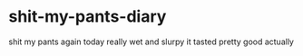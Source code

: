 # shit-my-pants-diary
shit my pants again today
really wet and slurpy
it tasted pretty good actually
